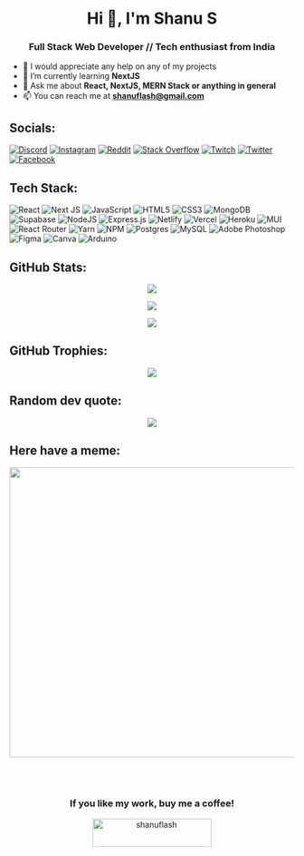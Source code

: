 <h1 align="center">Hi 👋, I'm Shanu S</h1>
<h3 align="center">Full Stack Web Developer // Tech enthusiast from India</h3>

- 🤝 I would appreciate any help on any of my projects
- 🌱 I’m currently learning **NextJS**
- 💬 Ask me about **React, NextJS, MERN Stack or anything in general**
- 📫 You can reach me at **shanuflash@gmail.com** 


## Socials:
[![Discord](https://img.shields.io/badge/Discord-%237289DA.svg?style=for-the-badge&logo=discord&logoColor=white)](https://discord.gg/g4VBSaf77M) [![Instagram](https://img.shields.io/badge/Instagram-%23E4405F.svg?style=for-the-badge&logo=Instagram&logoColor=white)](https://instagram.com/shanuflash) [![Reddit](https://img.shields.io/badge/Reddit-%23FF4500.svg?style=for-the-badge&logo=Reddit&logoColor=white)](https://reddit.com/user/fl45hyyy) [![Stack Overflow](https://img.shields.io/badge/-Stackoverflow-FE7A16?style=for-the-badge&logo=stack-overflow&logoColor=white)](https://stackoverflow.com/users/16759030) [![Twitch](https://img.shields.io/badge/Twitch-%239146FF.svg?style=for-the-badge&logo=Twitch&logoColor=white)](https://twitch.tv/FL45HYYY) [![Twitter](https://img.shields.io/badge/Twitter-%231DA1F2.svg?style=for-the-badge&logo=Twitter&logoColor=white)](https://twitter.com/shanuflash) [![Facebook](https://img.shields.io/badge/Facebook-%231877F2.svg?style=for-the-badge&logo=Facebook&logoColor=white)](https://facebook.com/shanuflash)

## Tech Stack:
![React](https://img.shields.io/badge/react-%2320232a.svg?style=for-the-badge&logo=react&logoColor=%2361DAFB) ![Next JS](https://img.shields.io/badge/Next-black?style=for-the-badge&logo=next.js&logoColor=white) ![JavaScript](https://img.shields.io/badge/javascript-%23323330.svg?style=for-the-badge&logo=javascript&logoColor=%23F7DF1E) ![HTML5](https://img.shields.io/badge/html5-%23E34F26.svg?style=for-the-badge&logo=html5&logoColor=white) ![CSS3](https://img.shields.io/badge/css3-%231572B6.svg?style=for-the-badge&logo=css3&logoColor=white) ![MongoDB](https://img.shields.io/badge/MongoDB-%234ea94b.svg?style=for-the-badge&logo=mongodb&logoColor=white) ![Supabase](https://img.shields.io/badge/Supabase-3ECF8E?style=for-the-badge&logo=supabase&logoColor=white) ![NodeJS](https://img.shields.io/badge/node.js-6DA55F?style=for-the-badge&logo=node.js&logoColor=white) ![Express.js](https://img.shields.io/badge/express.js-%23404d59.svg?style=for-the-badge&logo=express&logoColor=%2361DAFB) ![Netlify](https://img.shields.io/badge/netlify-%23000000.svg?style=for-the-badge&logo=netlify&logoColor=#00C7B7) ![Vercel](https://img.shields.io/badge/vercel-%23000000.svg?style=for-the-badge&logo=vercel&logoColor=white) ![Heroku](https://img.shields.io/badge/heroku-%23430098.svg?style=for-the-badge&logo=heroku&logoColor=white) ![MUI](https://img.shields.io/badge/MUI-%230081CB.svg?style=for-the-badge&logo=material-ui&logoColor=white) ![React Router](https://img.shields.io/badge/React_Router-CA4245?style=for-the-badge&logo=react-router&logoColor=white) ![Yarn](https://img.shields.io/badge/yarn-%232C8EBB.svg?style=for-the-badge&logo=yarn&logoColor=white)  ![NPM](https://img.shields.io/badge/NPM-%23000000.svg?style=for-the-badge&logo=npm&logoColor=white) ![Postgres](https://img.shields.io/badge/postgres-%23316192.svg?style=for-the-badge&logo=postgresql&logoColor=white) ![MySQL](https://img.shields.io/badge/mysql-%2300f.svg?style=for-the-badge&logo=mysql&logoColor=white) ![Adobe Photoshop](https://img.shields.io/badge/adobephotoshop-%2331A8FF.svg?style=for-the-badge&logo=adobephotoshop&logoColor=white) 	![Figma](https://img.shields.io/badge/figma-%23F24E1E.svg?style=for-the-badge&logo=figma&logoColor=white) ![Canva](https://img.shields.io/badge/Canva-%2300C4CC.svg?style=for-the-badge&logo=Canva&logoColor=white) ![Arduino](https://img.shields.io/badge/-Arduino-00979D?style=for-the-badge&logo=Arduino&logoColor=white)

<!-- ![C](https://img.shields.io/badge/c-%2300599C.svg?style=for-the-badge&logo=c&logoColor=white)  -->

## GitHub Stats:   
<p align="center">
    <img src="https://github-readme-stats.vercel.app/api?username=shanuflash&theme=gotham&hide_border=true&include_all_commits=true&count_private=true"> 

</p>
<p align="center">
    <img src="https://github-readme-streak-stats.herokuapp.com/?user=shanuflash&theme=gotham&hide_border=true"> 
</p>

<p align="center">
    <img src="https://github-readme-stats.vercel.app/api/top-langs/?username=shanuflash&theme=gotham&hide_border=true&include_all_commits=true&count_private=false&layout=compact"> 
</p>

## GitHub Trophies:
<p align="center">
<img src="https://github-profile-trophy.vercel.app/?username=shanuflash&theme=midnight-purple&no-frame=true&no-bg=true&column=7">
</p>

## Random dev quote:
<p align="center">
<img src="https://quotes-github-readme.vercel.app/api?type=horizontal&theme=radical">
</p>

## Here have a meme:
<p align="center"><img src="https://memer-seven.vercel.app/" width="512px"/></p>

<br><br><h3 align="center">If you like my work, buy me a coffee!</h3>
<p align="center"><a href="https://www.buymeacoffee.com/shanuflash"><img src="https://cdn.buymeacoffee.com/buttons/default-black.png" height="50" width="210" alt="shanuflash" /></a></p>

<!-- created with https://gprm.itsvg.in and modified -->

